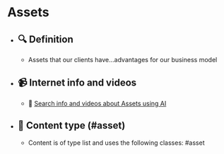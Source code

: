 # Assets
- ## 🔍 Definition
  - Assets that our clients have...advantages for our business model
- ## 📹 Internet info and videos
  - 🤖 [Search info and videos about Assets using AI](https://www.perplexity.ai/search?q=videos+about+Assets:+Assets+that+our+clients+have+...+advantages+for+our+business+model
)
- ## 📰 Content type (#asset)
  - Content is of type list and uses the following classes: #asset

